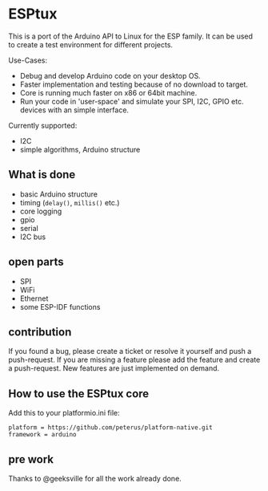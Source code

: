 # ESPtux

This is a port of the Arduino API to Linux for the ESP family. It can be used to create a test environment for different projects.

Use-Cases:

- Debug and develop Arduino code on your desktop OS.
- Faster implementation and testing because of no download to target.
- Core is running much faster on x86 or 64bit machine.
- Run your code in 'user-space' and simulate your SPI, I2C, GPIO etc. devices with an simple interface.

Currently supported:
- I2C
- simple algorithms, Arduino structure

## What is done

- basic Arduino structure
- timing (`delay()`, `millis()` etc.)
- core logging
- gpio
- serial
- I2C bus

## open parts

- SPI
- WiFi
- Ethernet
- some ESP-IDF functions

## contribution

If you found a bug, please create a ticket or resolve it yourself and push a push-request.
If you are missing a feature please add the feature and create a push-request. New features are just implemented on demand.

## How to use the ESPtux core

Add this to your platformio.ini file:

```
platform = https://github.com/peterus/platform-native.git  
framework = arduino
```

## pre work

Thanks to @geeksville for all the work already done.
